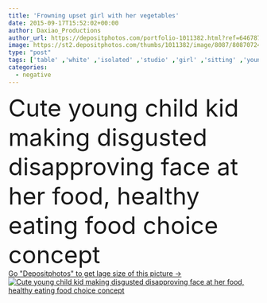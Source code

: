 ```yaml
---
title: 'Frowning upset girl with her vegetables'
date: 2015-09-17T15:52:02+00:00
author: Daxiao_Productions
author_url: https://depositphotos.com/portfolio-1011382.html?ref=64678756
image: https://st2.depositphotos.com/thumbs/1011382/image/8087/80870724/api_thumb_450.jpg?forcejpeg=true
type: "post"
tags: ['table' ,'white' ,'isolated' ,'studio' ,'girl' ,'sitting' ,'young' ,'fresh' ,'portrait' ,'cute' ,'caucasian' ,'healthy' ,'raw' ,'plate' ,'cutlery' ,'meal' ,'child' ,'vegetable' ,'eating' ,'kid' ,'concept' ,'adorable' ,'grey' ,'negative' ,'choice' ,'sad' ,'upset' ,'frown' ,'produce' ,'mealtime' ,'disgust' ,'refuse' ,'unhappy' ,'repulse' ,'disapprove' ,'broccoli' ,'aversion' ,'dislike' ,'thumbs down' ]
categories: 
  - negative
---
```

<div aling="center">
            <font size="60"> Cute young child kid making disgusted disapproving face at her food, healthy eating food choice concept</font>   
</div>
<div>
    <a href='https://st2.depositphotos.com/thumbs/1011382/image/8087/80870724/api_thumb_450.jpg?forcejpeg=true?ref=64678756' target=_blank > Go "Depositphotos" to get lage size of this picture ->
        <img href='https://st2.depositphotos.com/thumbs/1011382/image/8087/80870724/api_thumb_450.jpg?forcejpeg=true?ref=64678756' src='https://st2.depositphotos.com/1011382/8087/i/950/depositphotos_80870724-stock-photo-frowning-upset-girl-with-her.jpg?forcejpeg=true' alt='Cute young child kid making disgusted disapproving face at her food, healthy eating food choice concept' >
    </a>
</div>
